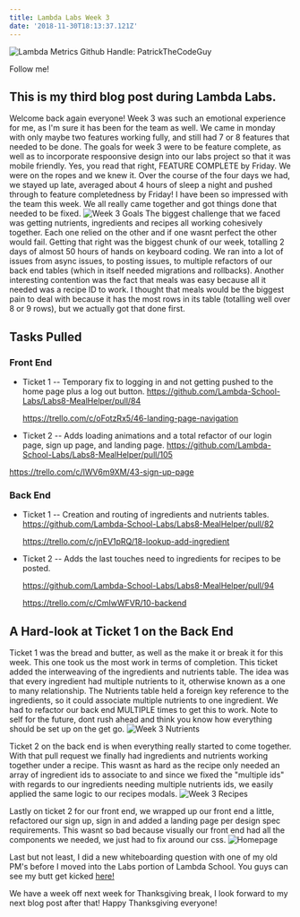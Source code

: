 ```yaml
---
title: Lambda Labs Week 3
date: '2018-11-30T18:13:37.121Z'
---
```


![Lambda Metrics](./week3chart.png)
Github Handle: PatrickTheCodeGuy

Follow me!

## This is my third blog post during Lambda Labs.

Welcome back again everyone! Week 3 was such an emotional experience for me, as I'm sure it has been for the team as well. We came in monday with only maybe two features working fully, and still had 7 or 8 features that needed to be done. The goals for week 3 were to be feature complete, as well as to incorporate respoonsive design into our labs project so that it was mobile friendly. Yes, you read that right, FEATURE COMPLETE by Friday. We were on the ropes and we knew it. Over the course of the four days we had, we stayed up late, averaged about 4 hours of sleep a night and pushed through to feature completedness by Friday! I have been so impressed with the team this week. We all really came together and got things done that needed to be fixed.
![Week 3 Goals](./week3goals.png)
The biggest challenge that we faced was getting nutrients, ingredients and recipes all working cohesively together. Each one relied on the other and if one wasnt perfect the other would fail. Getting that right was the biggest chunk of our week, totalling 2 days of almost 50 hours of hands on keyboard coding. We ran into a lot of issues from async issues, to posting issues, to multiple refactors of our back end tables (which in itself needed migrations and rollbacks). Another interesting contention was the fact that meals was easy because all it needed was a recipe ID to work. I thought that meals would be the biggest pain to deal with because it has the most rows in its table (totalling well over 8 or 9 rows), but we actually got that done first.

## Tasks Pulled

### Front End

- Ticket 1
  -- Temporary fix to logging in and not getting pushed to the home page plus a log out button.
  https://github.com/Lambda-School-Labs/Labs8-MealHelper/pull/84

  https://trello.com/c/oFotzRx5/46-landing-page-navigation

- Ticket 2
  -- Adds loading animations and a total refactor of our login page, sign up page, and landing page.
  https://github.com/Lambda-School-Labs/Labs8-MealHelper/pull/105

https://trello.com/c/IWV6m9XM/43-sign-up-page

### Back End

- Ticket 1
  -- Creation and routing of ingredients and nutrients tables.
  https://github.com/Lambda-School-Labs/Labs8-MealHelper/pull/82

  https://trello.com/c/jnEV1pRQ/18-lookup-add-ingredient

- Ticket 2
  -- Adds the last touches need to ingredients for recipes to be posted.

  https://github.com/Lambda-School-Labs/Labs8-MealHelper/pull/94

  https://trello.com/c/CmIwWFVR/10-backend

## A Hard-look at Ticket 1 on the Back End

Ticket 1 was the bread and butter, as well as the make it or break it for this week. This one took us the most work in terms of completion. This ticket added the interweaving of the ingredients and nutrients table. The idea was that every ingredient had multiple nutrients to it, otherwise known as a one to many relationship. The Nutrients table held a foreign key reference to the ingredients, so it could associate multiple nutrients to one ingredient. We had to refactor our back end MULTIPLE times to get this to work. Note to self for the future, dont rush ahead and think you know how everything should be set up on the get go.
![Week 3 Nutrients](./week3nutrients.png)

Ticket 2 on the back end is when everything really started to come together. With that pull request we finally had ingredients and nutrients working together under a recipe. This wasnt as hard as the recipe only needed an array of ingredient ids to associate to and since we fixed the "multiple ids" with regards to our ingredients needing multiple nutrients ids, we easily applied the same logic to our recipes modals.
![Week 3 Recipes](./week3recipes.png)

Lastly on ticket 2 for our front end, we wrapped up our front end a little, refactored our sign up, sign in and added a landing page per design spec requirements. This wasnt so bad because visually our front end had all the components we needed, we just had to fix around our css.
![Homepage](./week3homepage.png)

Last but not least, I did a new whiteboarding question with one of my old PM's before I moved into the Labs portion of Lambda School. You guys can see my butt get kicked [here!](https://youtu.be/Qc762amVSmw)

We have a week off next week for Thanksgiving break, I look forward to my next blog post after that! Happy Thanksgiving everyone!
